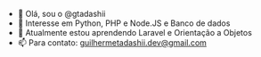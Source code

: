 - 👋  Olá, sou o @gtadashii
- 👀  Interesse em Python, PHP e Node.JS e Banco de dados
- 🌱  Atualmente estou aprendendo Laravel e Orientação a Objetos
- 📫  Para contato: guilhermetadashii.dev@gmail.com

<!---
gtadashii/gtadashii is a ✨ special ✨ repository because its `README.md` (this file) appears on your GitHub profile.
You can click the Preview link to take a look at your changes.
--->
